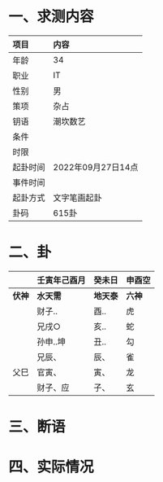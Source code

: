 # 一、求测内容
|项目|内容|
|:-|:-|
|年龄|34|
|职业|IT|
|性别|男|
|策项|杂占|
|钥语|潮坎数艺|
|条件||
|时限||
|起卦时间|2022年09月27日14点|
|事件时间||
|起卦方式|文字笔画起卦|
|卦码|615卦|

# 二、卦
||壬寅年己酉月|癸未日|申酉空|
|:-|:-|:-|:-|
|**伏神**|**水天需**|**地天泰**|**六神**|
||财子..|酉..|虎|
||兄戌○|亥..|蛇|
||孙申..坤|丑..|勾|
||兄辰、|辰、|雀|
|父巳|官寅、|寅、|龙|
||财子、应|子、|玄|


# 三、断语

# 四、实际情况